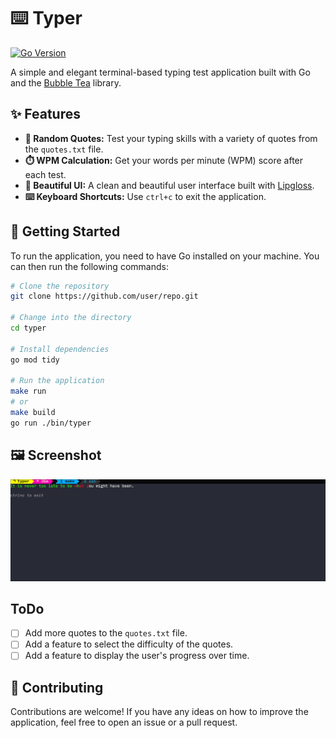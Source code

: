 # ⌨️ Typer

[![Go Version](https://img.shields.io/badge/Go-1.24.5-blue.svg)](https://golang.org/)

A simple and elegant terminal-based typing test application built with Go and the [Bubble Tea](https://github.com/charmbracelet/bubbletea) library.

## ✨ Features

- **📝 Random Quotes:** Test your typing skills with a variety of quotes from the `quotes.txt` file.
- **⏱️ WPM Calculation:** Get your words per minute (WPM) score after each test.
- **🎨 Beautiful UI:** A clean and beautiful user interface built with [Lipgloss](https://github.com/charmbracelet/lipgloss).
- **⌨️ Keyboard Shortcuts:** Use `ctrl+c` to exit the application.

## 🚀 Getting Started

To run the application, you need to have Go installed on your machine. You can then run the following commands:

```bash
# Clone the repository
git clone https://github.com/user/repo.git

# Change into the directory
cd typer

# Install dependencies
go mod tidy

# Run the application
make run
# or
make build
go run ./bin/typer
```

## 🖼️ Screenshot

![Screenshot of the application](main.png)

## ToDo

- [ ] Add more quotes to the `quotes.txt` file.
- [ ] Add a feature to select the difficulty of the quotes.
- [ ] Add a feature to display the user's progress over time.

## 🤝 Contributing

Contributions are welcome! If you have any ideas on how to improve the application, feel free to open an issue or a pull request.
